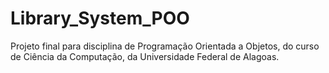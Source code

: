 # Library_System_POO
Projeto final para disciplina de Programação Orientada a Objetos, do curso de Ciência da Computação, da Universidade Federal de Alagoas.
